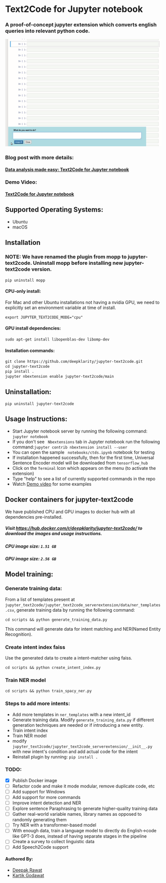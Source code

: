 # Text2Code for Jupyter notebook
### A proof-of-concept jupyter extension which converts english queries into relevant python code. 


![](jupyter-text2code-demo.gif)

### Blog post with more details:
#### [Data analysis made easy: Text2Code for Jupyter notebook](https://towardsdatascience.com/data-analysis-made-easy-text2code-for-jupyter-notebook-5380e89bb493?source=friends_link&sk=2c46fff2c31f7fe59b667350e4596b18)

### Demo Video:
#### [Text2Code for Jupyter notebook](https://www.youtube.com/watch?v=3gZ7_9W-TJs)

## Supported Operating Systems:
- Ubuntu
- macOS

## Installation

### NOTE: We have renamed the plugin from mopp to jupyter-text2code. Uninstall mopp before installing new jupyter-text2code version.
```
pip uninstall mopp
```

#### CPU-only install:
For Mac and other Ubuntu installations not having a nvidia GPU, we need to explicitly set an environment variable at time of install.
```
export JUPYTER_TEXT2CODE_MODE="cpu"

```

#### GPU install dependencies:
```
sudo apt-get install libopenblas-dev libomp-dev
```

#### Installation commands:

```
git clone https://github.com/deepklarity/jupyter-text2code.git
cd jupyter-text2code
pip install .
jupyter nbextension enable jupyter-text2code/main

```

## Uninstallation:
```
pip uninstall jupyter-text2code
```

## Usage Instructions:

- Start Jupyter notebook server by running the following command: ``` jupyter notebook ```
- If you don't see ``` Nbextensions```  tab in Jupyter notebook run the following command:``` jupyter contrib nbextension install --user ```
- You can open the sample ``` notebooks/ctds.ipynb```  notebook for testing
- If installation happened successfully, then for the first time, Universal Sentence Encoder model will be downloaded from `tensorflow_hub`
- Click on the `Terminal` Icon which appears on the menu (to activate the extension)
- Type "help" to see a list of currently supported commands in the repo
- Watch [Demo video](https://www.youtube.com/watch?v=3gZ7_9W-TJs) for some examples

## Docker containers for jupyter-text2code

We have published CPU and GPU images to docker hub with all dependencies pre-installed.
##### Visit https://hub.docker.com/r/deepklarity/jupyter-text2code/ to download the images and usage instructions.

##### CPU image size: ``` 1.51 GB ``` 
##### GPU image size: ``` 2.56 GB ```

## Model training:

### Generate training data:
From a list of templates present at `jupyter_text2code/jupyter_text2code_serverextension/data/ner_templates.csv`, generate training data by running the following command:
```
cd scripts && python generate_training_data.py
```
This command will generate data for intent matching and NER(Named Entity Recognition).

### Create intent index faiss
Use the generated data to create a intent-matcher using faiss.

```
cd scripts && python create_intent_index.py
```

### Train NER model
```
cd scripts && python train_spacy_ner.py
```

### Steps to add more intents:
- Add more templates in `ner_templates` with a new intent_id
- Generate training data. Modify `generate_training_data.py` if different generation techniques are needed or if introducing a new entity.
- Train intent index
- Train NER model
- modify `jupyter_text2code/jupyter_text2code_serverextension/__init__.py` with new intent's condition and add actual code for the intent
- Reinstall plugin by running: `pip install .`

### TODO:

- [x] Publish Docker image
- [ ] Refactor code and make it mode modular, remove duplicate code, etc
- [ ] Add support for Windows
- [ ] Add support for more commands
- [ ] Improve intent detection and NER
- [ ] Explore sentence Paraphrasing to generate higher-quality training data
- [ ] Gather real-world variable names, library names as opposed to randomly generating them
- [ ] Try NER with a transformer-based model
- [ ] With enough data, train a language model to directly do English->code like GPT-3 does, instead of having separate stages in the pipeline
- [ ] Create a survey to collect linguistic data
- [ ] Add Speech2Code support

#### Authored By:

- [Deepak Rawat](https://twitter.com/dsr_ai)
- [Kartik Godawat](https://twitter.com/kartik_godawat)
